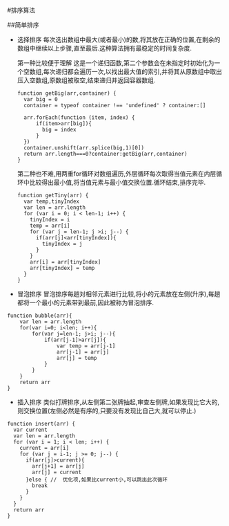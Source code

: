 #排序算法

##简单排序
- 选择排序
	每次选出数组中最大(或者最小)的数,将其放在正确的位置,在剩余的数组中继续以上步骤,直至最后.这种算法拥有最稳定的时间复杂度.

	第一种比较便于理解
	这是一个递归函数,第二个参数会在未指定时初始化为一个空数组,每次递归都会遍历一次,以找出最大值的索引,并将其从原数组中取出压入空数组,原数组被取空,结束递归并返回容器数组.
						
	```
	function getBig(arr,container) {
	  var big = 0
	  container = typeof container !== 'undefined' ? container:[]
	
	  arr.forEach(function (item, index) {
	      if(item>arr[big]){
	        big = index
	      }
	  })
	  container.unshift(arr.splice(big,1)[0])
	  return arr.length===0?container:getBig(arr,container)
	}
	
	```	
	第二种也不难,用两重for循环对数组遍历,外层循环每次取得当值元素在内层循环中比较得出最小值,将当值元素与最小值交换位置.循环结束,排序完毕.

	```
	function getTiny(arr) {
	  var temp,tinyIndex
	  var len = arr.length
	  for (var i = 0; i < len-1; i++) {
	    tinyIndex = i
	    temp = arr[i]
	    for (var j = len-1; j >i; j--) {
	      if(arr[j]<arr[tinyIndex]){
	        tinyIndex = j
	      }
	    }
	    arr[i] = arr[tinyIndex]
	    arr[tinyIndex] = temp
	  }
	}
	```		
- 冒泡排序
	冒泡排序每趟对相邻元素进行比较,将小的元素放在左侧(升序),每趟都将一个最小的元素带到最前,因此被称为冒泡排序.
```
function bubble(arr){
	var len = arr.length
	for(var i=0; i<len; i++){
		for(var j=len-1; j>i; j--){
			if(arr[j-1]>arr[j]){
				var temp = arr[j-1]
				arr[j-1] = arr[j]
				arr[j] = temp
			}
		}
	}
	return arr
}
```		

- 插入排序
	类似打牌排序,从左侧第二张牌抽起,审查左侧牌,如果发现比它大的,则交换位置(左侧必然是有序的,只要没有发现比自己大,就可以停止.)
```
function insert(arr) {
  var current
  var len = arr.length
  for (var i = 1; i < len; i++) {
    current = arr[i]
    for (var j = i-1; j >= 0; j--) {
      if(arr[j]>current){
        arr[j+1] = arr[j]
        arr[j] = current
      }else { //  优化项,如果比current小,可以跳出此次循环
        break
      }
    }
  }
  return arr
}
```									